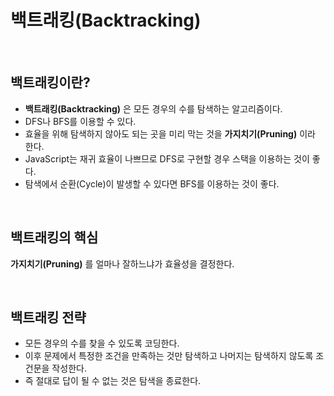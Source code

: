 # 백트래킹(Backtracking)

<br />

## 백트래킹이란?

- **백트래킹(Backtracking)** 은 모든 경우의 수를 탐색하는 알고리즘이다.
- DFS나 BFS를 이용할 수 있다.
- 효율을 위해 탐색하지 않아도 되는 곳을 미리 막는 것을 **가지치기(Pruning)** 이라 한다.
- JavaScript는 재귀 효율이 나쁘므로 DFS로 구현할 경우 스택을 이용하는 것이 좋다.
- 탐색에서 순환(Cycle)이 발생할 수 있다면 BFS를 이용하는 것이 좋다.

<br />

## 백트래킹의 핵심

**가지치기(Pruning)** 를 얼마나 잘하느냐가 효율성을 결정한다.

<br />

## 백트래킹 전략

- 모든 경우의 수를 찾을 수 있도록 코딩한다.
- 이후 문제에서 특정한 조건을 만족하는 것만 탐색하고 나머지는 탐색하지 않도록 조건문을 작성한다.
- 즉 절대로 답이 될 수 없는 것은 탐색을 종료한다.
